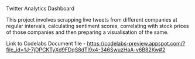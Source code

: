 Twitter Analytics Dashboard


This project involves scrapping live tweets from different companies at regular intervals, calculating sentiment scores, correlating with stock prices 
of those companies and then preparing a visualisation of the same. 

Link to Codelabs Document file - https://codelabs-preview.appspot.com/?file_id=1J-7jDPCKTyXd9FDqS8dTl9x4-346SwuzHaA-v6B82Kw#2
